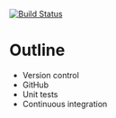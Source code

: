 [![Build Status](https://travis-ci.org/fcooper8472/software_best_practices.svg?branch=master)](https://travis-ci.org/fcooper8472/software_best_practices)

# Outline
 - Version control
 - GitHub
 - Unit tests
 - Continuous integration
